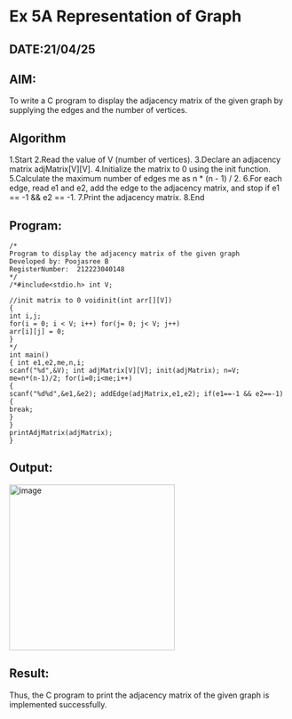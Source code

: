 # Ex 5A Representation of Graph
## DATE:21/04/25
## AIM:
To write a C program to display the adjacency matrix of the given graph by supplying the edges and the number of vertices.

## Algorithm
1.Start
2.Read the value of V (number of vertices).
3.Declare an adjacency matrix adjMatrix[V][V].
4.Initialize the matrix to 0 using the init function.
5.Calculate the maximum number of edges me as n * (n - 1) / 2.
6.For each edge, read e1 and e2, add the edge to the adjacency matrix, and stop if e1 == -1 && e2 == -1.
7.Print the adjacency matrix.
8.End

## Program:
```
/*
Program to display the adjacency matrix of the given graph
Developed by: Poojasree B
RegisterNumber:  212223040148
*/
/*#include<stdio.h> int V;

//init matrix to 0 voidinit(int arr[][V])
{
int i,j;
for(i = 0; i < V; i++) for(j= 0; j< V; j++)
arr[i][j] = 0;
}
*/
int main()
{ int e1,e2,me,n,i;
scanf("%d",&V); int adjMatrix[V][V]; init(adjMatrix); n=V;
me=n*(n-1)/2; for(i=0;i<me;i++)
{
scanf("%d%d",&e1,&e2); addEdge(adjMatrix,e1,e2); if(e1==-1 && e2==-1)
{
break;
}
}
printAdjMatrix(adjMatrix);
}
```

## Output:

<img width="298" alt="image" src="https://github.com/user-attachments/assets/a28ec259-70b4-431c-8749-c9191850332b" />



## Result:
Thus, the C program to print the adjacency matrix of the given graph is implemented successfully.
